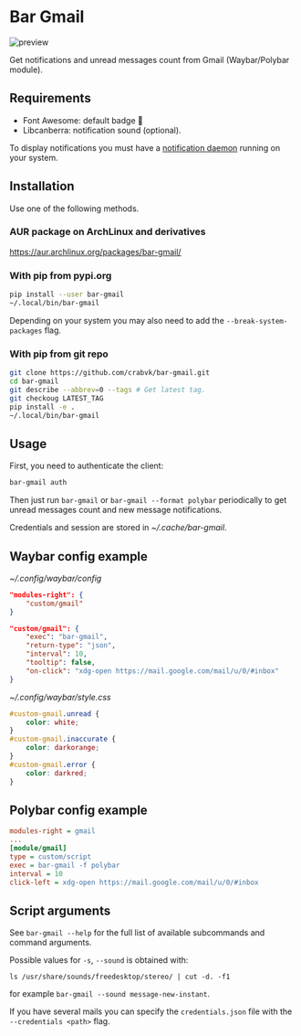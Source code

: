 # Bar Gmail

![preview](https://github.com/crabvk/polybar-gmail/raw/master/preview.png)

Get notifications and unread messages count from Gmail (Waybar/Polybar module).

## Requirements

* Font Awesome: default badge 
* Libcanberra: notification sound (optional).

To display notifications you must have a [notification daemon](https://wiki.archlinux.org/title/Desktop_notifications#Notification_servers) running on your system.

## Installation

Use one of the following methods.

### AUR package on ArchLinux and derivatives

https://aur.archlinux.org/packages/bar-gmail/

### With pip from pypi.org

```sh
pip install --user bar-gmail
~/.local/bin/bar-gmail
```

Depending on your system you may also need to add the `--break-system-packages` flag.

### With pip from git repo

```sh
git clone https://github.com/crabvk/bar-gmail.git
cd bar-gmail
git describe --abbrev=0 --tags # Get latest tag.
git checkoug LATEST_TAG
pip install -e .
~/.local/bin/bar-gmail
```

## Usage

First, you need to authenticate the client:

```sh
bar-gmail auth
```

Then just run `bar-gmail` or `bar-gmail --format polybar` periodically to get unread messages count and new message notifications.

Credentials and session are stored in *~/.cache/bar-gmail*.

## Waybar config example

*~/.config/waybar/config*

```json
"modules-right": {
    "custom/gmail"
}

"custom/gmail": {
    "exec": "bar-gmail",
    "return-type": "json",
    "interval": 10,
    "tooltip": false,
    "on-click": "xdg-open https://mail.google.com/mail/u/0/#inbox"
}
```

*~/.config/waybar/style.css*

```css
#custom-gmail.unread {
    color: white;
}
#custom-gmail.inaccurate {
    color: darkorange;
}
#custom-gmail.error {
    color: darkred;
}
```

## Polybar config example

```ini
modules-right = gmail
...
[module/gmail]
type = custom/script
exec = bar-gmail -f polybar
interval = 10
click-left = xdg-open https://mail.google.com/mail/u/0/#inbox
```

## Script arguments

See `bar-gmail --help` for the full list of available subcommands and command arguments.

Possible values for `-s`, `--sound` is obtained with:

```shell
ls /usr/share/sounds/freedesktop/stereo/ | cut -d. -f1
```

for example `bar-gmail --sound message-new-instant`.

If you have several mails you can specify the `credentials.json` file with the `--credentials <path>` flag.
